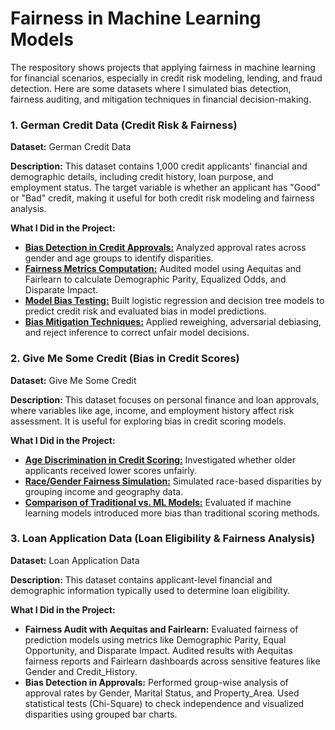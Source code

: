 # Fairness in Machine Learning Models

The respository shows projects that applying fairness in machine learning for financial scenarios, especially in credit risk modeling, lending, and fraud detection. Here are some datasets where I simulated bias detection, fairness auditing, and mitigation techniques in financial decision-making.

### 1. German Credit Data (Credit Risk & Fairness)

**Dataset:** German Credit Data

**Description:** This dataset contains 1,000 credit applicants' financial and demographic details, including credit history, loan purpose, and employment status. The target variable is whether an applicant has "Good" or "Bad" credit, making it useful for both credit risk modeling and fairness analysis.

**What I Did in the Project:**

- **[Bias Detection in Credit Approvals:](https://github.com/MiltonGreat/Bias-Detection.git)** Analyzed approval rates across gender and age groups to identify disparities.
- **[Fairness Metrics Computation:](https://github.com/MiltonGreat/Credit-Risk-Fairness-Analysis.git)** Audited model using Aequitas and Fairlearn to calculate Demographic Parity, Equalized Odds, and Disparate Impact.
- **[Model Bias Testing:](https://github.com/MiltonGreat/Model-Bias-Testing.git)** Built logistic regression and decision tree models to predict credit risk and evaluated bias in model predictions.
- **[Bias Mitigation Techniques:](https://github.com/MiltonGreat/Bias-Mitigation-Techniques.git)** Applied reweighing, adversarial debiasing, and reject inference to correct unfair model decisions.

### 2. Give Me Some Credit (Bias in Credit Scores)

**Dataset:** Give Me Some Credit

**Description:** This dataset focuses on personal finance and loan approvals, where variables like age, income, and employment history affect risk assessment. It is useful for exploring bias in credit scoring models.

**What I Did in the Project:**

- **[Age Discrimination in Credit Scoring:](https://github.com/MiltonGreat/Age-Discrimination.git)** Investigated whether older applicants received lower scores unfairly.
- **[Race/Gender Fairness Simulation:](https://github.com/MiltonGreat/Fairness-Simulation.git)** Simulated race-based disparities by grouping income and geography data.
- **[Comparison of Traditional vs. ML Models:](https://github.com/MiltonGreat/Comparison-of-Traditional-vs.-ML-Models.git)** Evaluated if machine learning models introduced more bias than traditional scoring methods.

### 3. Loan Application Data (Loan Eligibility & Fairness Analysis)

**Dataset:** Loan Application Data

**Description:** This dataset contains applicant-level financial and demographic information typically used to determine loan eligibility.

**What I Did in the Project:**

- **Fairness Audit with Aequitas and Fairlearn:** Evaluated fairness of prediction models using metrics like Demographic Parity, Equal Opportunity, and Disparate Impact. Audited results with Aequitas fairness reports and Fairlearn dashboards across sensitive features like Gender and Credit_History.
- **Bias Detection in Approvals:** Performed group-wise analysis of approval rates by Gender, Marital Status, and Property_Area. Used statistical tests (Chi-Square) to check independence and visualized disparities using grouped bar charts.
